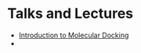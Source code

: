 # Talks and Lectures

* [Introduction to Molecular Docking](https://github.com/SerenaRosi/SerenaRosi_lectures/blob/main/Docking_introduction.pdf)
*
